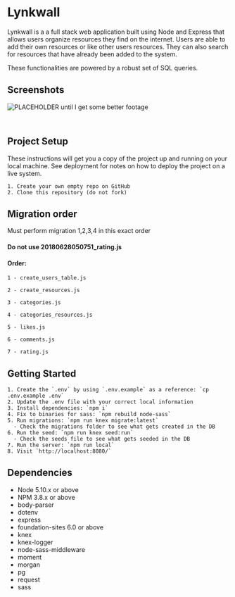 # Lynkwall
Lynkwall is a a full stack web application built using Node and Express that allows users organize resources they find on the internet. Users are able to add their own resources or like other users resources. They can also search for resources that have already been added to the system. 

These functionalities are powered by a robust set of SQL queries.

## Screenshots

![PLACEHOLDER until I get some better footage](https://i.imgur.com/6Ofg1Qh.gif)



![]()



![]()






## Project Setup


These instructions will get you a copy of the project up and running on your local machine. See deployment for notes on how to deploy the project on a live system.

```
1. Create your own empty repo on GitHub
2. Clone this repository (do not fork)
```
## Migration order
Must perform migration 1,2,3,4 in this exact order

#### **Do not use 20180628050751_rating.js**

#### Order:


`1 - create_users_table.js`

`2 - create_resources.js`

`3 - categories.js`

`4 - categories_resources.js`

`5 - likes.js`

`6 - comments.js`

`7 - rating.js`


## Getting Started
```
1. Create the `.env` by using `.env.example` as a reference: `cp .env.example .env`
2. Update the .env file with your correct local information
3. Install dependencies: `npm i`
4. Fix to binaries for sass: `npm rebuild node-sass`
5. Run migrations: `npm run knex migrate:latest`
  - Check the migrations folder to see what gets created in the DB
6. Run the seed: `npm run knex seed:run`
  - Check the seeds file to see what gets seeded in the DB
7. Run the server: `npm run local`
8. Visit `http://localhost:8080/`
```
## Dependencies
- Node 5.10.x or above
- NPM 3.8.x or above
- body-parser
- dotenv
- express
- foundation-sites 6.0 or above
- knex
- knex-logger
- node-sass-middleware
- moment
- morgan
- pg
- request
- sass

